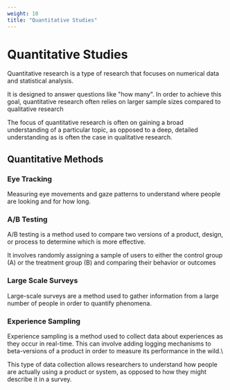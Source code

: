 ```yaml
---
weight: 10
title: "Quantitative Studies"
---
```


# Quantitative Studies

Quantitative research is a type of research that focuses on numerical data and statistical analysis.

It is designed to answer questions like "how many". In order to achieve this goal, quantitative research often relies on larger sample sizes compared to qualitative research

The focus of quantitative research is often on gaining a broad understanding of a particular topic, as opposed to a deep, detailed understanding as is often the case in qualitative research.

## Quantitative Methods

### Eye Tracking

Measuring eye movements and gaze patterns to understand where people are looking and for how long.

### A/B Testing

A/B testing is a method used to compare two versions of a product, design, or process to determine which is more effective.

It involves randomly assigning a sample of users to either the control group (A) or the treatment group (B) and comparing their behavior or outcomes

### Large Scale Surveys

Large-scale surveys are a method used to gather information from a large number of people in order to quantify phenomena.

### Experience Sampling

Experience sampling is a method used to collect data about experiences as they occur in real-time. This can involve adding logging mechanisms to beta-versions of a product in order to measure its performance in the wild.\

This type of data collection allows researchers to understand how people are actually using a product or system, as opposed to how they might describe it in a survey.
